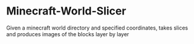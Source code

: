 # Minecraft-World-Slicer
Given a minecraft world directory and specified coordinates, takes slices and produces images of the blocks layer by layer
